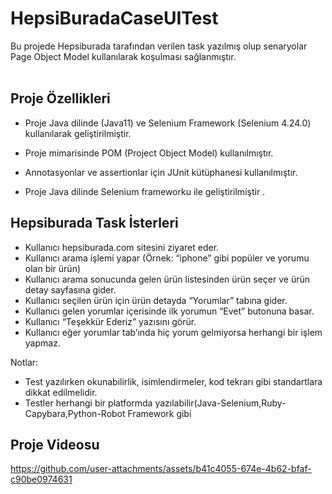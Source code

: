 # HepsiBuradaCaseUITest
Bu projede Hepsiburada tarafından verilen task yazılmış olup senaryolar Page Object Model kullanılarak koşulması sağlanmıştır. </br></br>

## Proje Özellikleri </br>

* Proje Java dilinde (Java11) ve Selenium Framework (Selenium 4.24.0) kullanılarak geliştirilmiştir.

* Proje mimarisinde POM (Project Object Model) kullanılmıştır.

* Annotasyonlar ve assertionlar için JUnit kütüphanesi kullanılmıştır.

* Proje Java dilinde Selenium frameworku ile geliştirilmiştir .


## Hepsiburada Task İsterleri  </br>
* Kullanıcı hepsiburada.com sitesini ziyaret eder.  </br>
* Kullanıcı arama işlemi yapar (Örnek: “iphone” gibi popüler ve yorumu olan bir ürün)  </br>
* Kullanıcı arama sonucunda gelen ürün listesinden ürün seçer ve ürün detay sayfasına gider.  </br>
* Kullanıcı seçilen ürün için ürün detayda “Yorumlar” tabına gider.  </br>
* Kullanıcı gelen yorumlar içerisinde ilk yorumun “Evet” butonuna basar.  </br>
* Kullanıcı “Teşekkür Ederiz” yazısını görür.  </br>
* Kullanıcı eğer yorumlar tab’ında hiç yorum gelmiyorsa herhangi bir işlem yapmaz.  </br>

Notlar:   </br>
* Test yazılırken okunabilirlik, isimlendirmeler, kod tekrarı gibi standartlara dikkat edilmelidir.   </br>
* Testler herhangi bir platformda yazılabilir(Java-Selenium,Ruby-Capybara,Python-Robot Framework gibi  </br>


## Proje Videosu  </br> 

https://github.com/user-attachments/assets/b41c4055-674e-4b62-bfaf-c90be0974631


